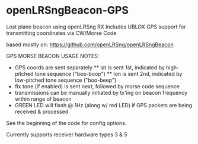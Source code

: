 openLRSngBeacon-GPS
===============

Lost plane beacon using openLRSng RX
Includes UBLOX GPS support for transmitting coordinates via CW/Morse Code

based mostly on:
https://github.com/openLRSng/openLRSngBeacon

GPS MORSE BEACON
USAGE NOTES:
- GPS coords are sent separately
** lat is sent 1st, indicated by high-pitched tone sequence ("bee-boop")
** lon is sent 2nd, indicated by low-pitched tone sequence ("boo-beep")
- fix tone (if enabled) is sent next, followed by morse code sequence
- transmissions can be manually initiated by tx'ing on beacon frequency within range of beacon
- GREEN LED will flash @ 1Hz (along w/ red LED) if GPS packets are being received & processed

See the beginning of the code for config options.

Currently supports receiver hardware types 3 & 5